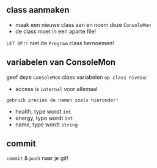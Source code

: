 ## class aanmaken

- maak een nieuwe class aan en noem deze `ConsoleMon`
- de class moet in een aparte file!

`LET OP!!` niet de `Program` class hernoemen!

## variabelen van ConsoleMon

geef deze `ConsoleMon` class variabelen `op class niveau`:

- access is `internal` voor allemaal

`gebruik precies de namen zoals hieronder!`

- health, type wordt `int`
- energy, type wordt `int`
- name, type wordt `string`

## commit

`commit` & `push` naar je git!
